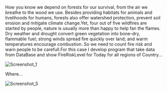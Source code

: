  How you know we depend on forests for our survival, from the air we breathe to the wood we use. 
Besides providing habitats for animals and livelihoods for humans, 
forests also offer watershed protection, prevent soil erosion and mitigate climate change.Yet,
four out of five wildfires are started by people, nature is usually more than happy to help fan the flames. 
Dry weather and drought convert green vegetation into bone-dry, 
flammable fuel; strong winds spread fire quickly over land; and warm temperatures encourage combustion.
 So we need to count fire risk and warn people to be carefull.For this case I develop program that take data from DataBase and 
 show FireRiskLevel for Today for all regions of Country...
 
 ![Screenshot_1](https://user-images.githubusercontent.com/49034980/58762376-a306d780-8560-11e9-8640-99fb9d47c548.png)
 
Where...

![Screenshot_5](https://user-images.githubusercontent.com/49034980/58762393-bb76f200-8560-11e9-8a26-21b6109996e7.png)
